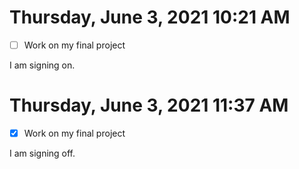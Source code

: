 # Thursday, June  3, 2021 10:21 AM

- [ ] Work on my final project

I am signing on.


# Thursday, June  3, 2021 11:37 AM

- [x] Work on my final project

I am signing off.
